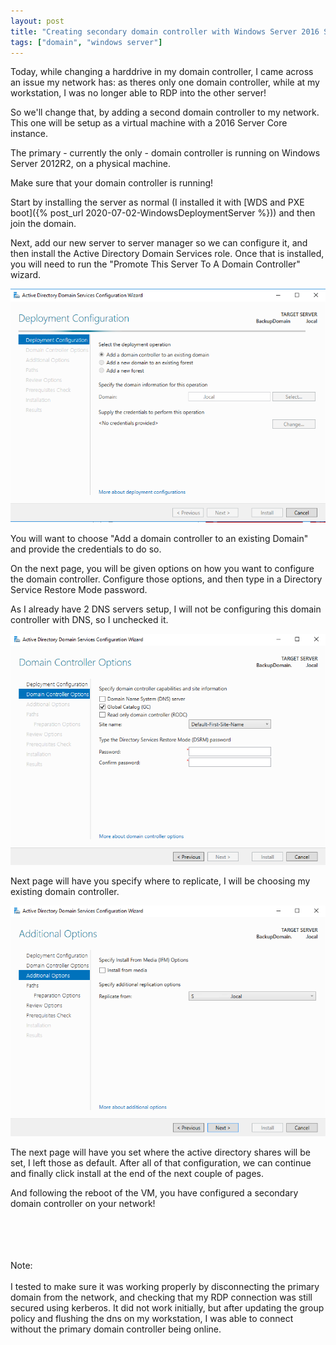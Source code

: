 ```yaml
---
layout: post
title: "Creating secondary domain controller with Windows Server 2016 Server Core"
tags: ["domain", "windows server"]
---
```


Today, while changing a harddrive in my domain controller, I came across an issue my network has: as theres only one domain controller, while at my workstation, I was no longer able to RDP into the other server!

So we'll change that, by adding a second domain controller to my network. This one will be setup as a virtual machine with a 2016 Server Core instance.

The primary - currently the only - domain controller is running on Windows Server 2012R2, on a physical machine.

Make sure that your domain controller is running!


Start by installing the server as normal (I installed it with [WDS and PXE boot]({% post_url 2020-07-02-WindowsDeploymentServer %})) and then join the domain.

Next, add our new server to server manager so we can configure it, and then install the Active Directory Domain Services role. Once that is installed, you will need to run the "Promote This Server To A Domain Controller" wizard.

![Promote to Domain Controller](/assets/images/2020-07-06-SecondDomain/1.png)

You will want to choose "Add a domain controller to an existing Domain" and provide the credentials to do so.


On the next page, you will be given options on how you want to configure the domain controller. Configure those options, and then type in a Directory Service Restore Mode password.

As I already have 2 DNS servers setup, I will not be configuring this domain controller with DNS, so I unchecked it.

![Choose domain options](/assets/images/2020-07-06-SecondDomain/2.png)

Next page will have you specify where to replicate, I will be choosing my existing domain controller.

![Choose where to replicate from](/assets/images/2020-07-06-SecondDomain/3.png)


The next page will have you set where the active directory shares will be set, I left those as default. After all of that configuration, we can continue and finally click install at the end of the next couple of pages.


And following the reboot of the VM, you have configured a secondary domain controller on your network!





<br /><br /><br /><br />Note:<br /><br />
I tested to make sure it was working properly by disconnecting the primary domain from the network, and checking that my RDP connection was still secured using kerberos. It did not work initially, but after updating the group policy and flushing the dns on my workstation, I was able to connect without the primary domain controller being online.